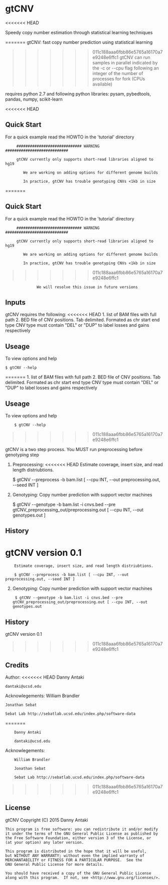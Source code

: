 # gtCNV
<<<<<<< HEAD

Speedy copy number estimation through statistical learning techniques

=======
gtCNV: fast copy number prediction using statistical learning
>>>>>>> 011c188aaa6fbb86e5765a16170a7e9248e6ffc1
gtCNV can run samples in parallel indicated by the -c or --cpu flag following an integer of the number of processes for fork (CPUs available)

requires python 2.7 and following python libraries: pysam, pybedtools, pandas, numpy, scikit-learn

<<<<<<< HEAD
## Quick Start 
For a quick example read the HOWTO in the 'tutorial' directory 

         ############################# WARNING ############################
	
         gtCNV currently only supports short-read libraries aligned to hg19 
	
            We are working on adding options for different genome builds 
     
            In practice, gtCNV has trouble genotyping CNVs <1kb in size 
=======
## Quick Start
For a quick example read the HOWTO in the 'tutorial' directory

         ############################# WARNING ############################

         gtCNV currently only supports short-read libraries aligned to hg19

            We are working on adding options for different genome builds

            In practice, gtCNV has trouble genotyping CNVs <1kb in size
>>>>>>> 011c188aaa6fbb86e5765a16170a7e9248e6ffc1

                  We will resolve this issue in future versions

## Inputs

gtCNV requires the following:
<<<<<<< HEAD
	1. list of BAM files with full path
	2. BED file of CNV positions. Tab delimited. Formated as chr    start    end    type
		CNV type must contain "DEL" or "DUP" to label losses and gains respectively 
	
## Useage

To view options and help
	
	$ gtCNV --help 
=======
        1. list of BAM files with full path
        2. BED file of CNV positions. Tab delimited. Formated as chr    start    end    type
                CNV type must contain "DEL" or "DUP" to label losses and gains respectively

## Useage

To view options and help

        $ gtCNV --help
>>>>>>> 011c188aaa6fbb86e5765a16170a7e9248e6ffc1

gtCNV is a two step process. You MUST run preprocessing before genotyping step

1. Preprocessing:
<<<<<<< HEAD
	Estimate coverage, insert size, and read length distriubtions. 

	$ gtCNV --preprocess -b bam.list [ --cpu INT, --out preprocessing.out, --seed INT ] 

2. Genotyping: 
	Copy number prediction with support vector machines
	
	$ gtCNV --genotype -b bam.list -i cnvs.bed --pre gtCNV_preprocessing_out/preprocessing.out [ --cpu INT, --out genotypes.out ] 


## History

gtCNV version 0.1 
=======
        Estimate coverage, insert size, and read length distriubtions.

        $ gtCNV --preprocess -b bam.list [ --cpu INT, --out preprocessing.out, --seed INT ]

2. Genotyping:
        Copy number prediction with support vector machines

        $ gtCNV --genotype -b bam.list -i cnvs.bed --pre gtCNV_preprocessing_out/preprocessing.out [ --cpu INT, --out genotypes.out 
        
## History

gtCNV version 0.1
>>>>>>> 011c188aaa6fbb86e5765a16170a7e9248e6ffc1

## Credits

Author: 
<<<<<<< HEAD
	Danny Antaki
	
	dantaki@ucsd.edu

Acknowlegements:
	William Brandler
	
	Jonathan Sebat
	
	Sebat Lab http://sebatlab.ucsd.edu/index.php/software-data
=======

        Danny Antaki
        
        dantaki@ucsd.edu

Acknowlegements:
        
        William Brandler
        
        Jonathan Sebat
        
        Sebat Lab http://sebatlab.ucsd.edu/index.php/software-data
>>>>>>> 011c188aaa6fbb86e5765a16170a7e9248e6ffc1

## License

gtCNV
    Copyright (C) 2015  Danny Antaki

    This program is free software: you can redistribute it and/or modify
    it under the terms of the GNU General Public License as published by
    the Free Software Foundation, either version 3 of the License, or
    (at your option) any later version.

    This program is distributed in the hope that it will be useful,
    but WITHOUT ANY WARRANTY; without even the implied warranty of
    MERCHANTABILITY or FITNESS FOR A PARTICULAR PURPOSE.  See the
    GNU General Public License for more details.

    You should have received a copy of the GNU General Public License
    along with this program.  If not, see <http://www.gnu.org/licenses/>.
